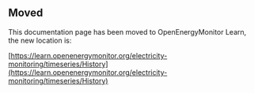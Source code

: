 ## Moved

This documentation page has been moved to OpenEnergyMonitor Learn, the new location is:

[https://learn.openenergymonitor.org/electricity-monitoring/timeseries/History](https://learn.openenergymonitor.org/electricity-monitoring/timeseries/History)
